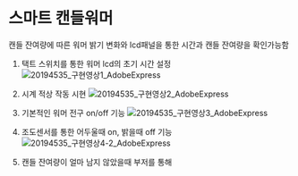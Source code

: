# 스마트 캔들워머
캔들 잔여량에 따른 워머 밝기 변화와 lcd패널을 통한 시간과 캔들 잔여량을 확인가능함

1. 택트 스위치를 통한 워머 lcd의 초기 시간 설정
![20194535_구현영상1_AdobeExpress](https://user-images.githubusercontent.com/96333497/180367185-e0e63f67-63f9-4fb3-9105-96f020554a26.gif)

2. 시계 적상 작동 시현
![20194535_구현영상2_AdobeExpress](https://user-images.githubusercontent.com/96333497/180367869-1082f2ac-3714-4769-b839-7af674ec15b6.gif)

3. 기본적인 워머 전구 on/off 기능
![20194535_구현영상3_AdobeExpress](https://user-images.githubusercontent.com/96333497/180367948-569817ea-ff62-4fda-b77b-be17ff8faa49.gif)

4. 조도센서를 통한 어두울때 on, 밝을때 off 기능
![20194535_구현영상4-2_AdobeExpress](https://user-images.githubusercontent.com/96333497/180368386-a8f33580-24de-4e4f-a6c1-3739f0678067.gif)

5. 캔들 잔여량이 얼마 남지 않았을때 부저를 통해 
